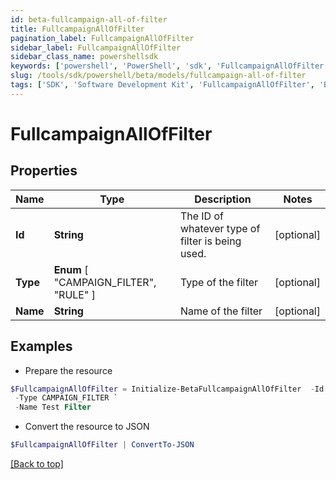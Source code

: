 ```yaml
---
id: beta-fullcampaign-all-of-filter
title: FullcampaignAllOfFilter
pagination_label: FullcampaignAllOfFilter
sidebar_label: FullcampaignAllOfFilter
sidebar_class_name: powershellsdk
keywords: ['powershell', 'PowerShell', 'sdk', 'FullcampaignAllOfFilter', 'BetaFullcampaignAllOfFilter'] 
slug: /tools/sdk/powershell/beta/models/fullcampaign-all-of-filter
tags: ['SDK', 'Software Development Kit', 'FullcampaignAllOfFilter', 'BetaFullcampaignAllOfFilter']
---
```



# FullcampaignAllOfFilter

## Properties

Name | Type | Description | Notes
------------ | ------------- | ------------- | -------------
**Id** | **String** | The ID of whatever type of filter is being used. | [optional] 
**Type** |  **Enum** [  "CAMPAIGN_FILTER",    "RULE" ] | Type of the filter | [optional] 
**Name** | **String** | Name of the filter | [optional] 

## Examples

- Prepare the resource
```powershell
$FullcampaignAllOfFilter = Initialize-BetaFullcampaignAllOfFilter  -Id 0fbe863c063c4c88a35fd7f17e8a3df5 `
 -Type CAMPAIGN_FILTER `
 -Name Test Filter
```

- Convert the resource to JSON
```powershell
$FullcampaignAllOfFilter | ConvertTo-JSON
```


[[Back to top]](#) 

